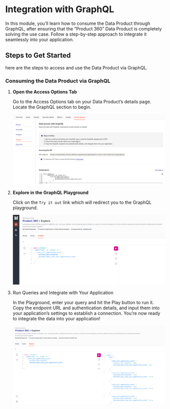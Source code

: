 # Integration with GraphQL

In this module, you’ll learn how to consume the Data Product through GraphQL, after ensuring that the “Product 360” Data Product is completely solving the use case. Follow a step-by-step approach to integrate it seamlessly into your application.

## Steps to Get Started

here are the steps to access and use the Data Product via GraphQL.

### Consuming the Data Product via GraphQL

1. **Open the Access Options Tab**
    
    Go to the Access Options tab on your Data Product’s details page. Locate the GraphQL section to begin.
    
    ![gq_tab.png](/learn/dp_consumer_learn_track/integrate_graphql/gq_tab.png)
    
2. **Explore in the GraphQL Playground**
    
    Click on the `Try it out` link which will redirect you to the GraphQL playground.
    
    ![gq_explore.png](/learn/dp_consumer_learn_track/integrate_graphql/gq_explore.png)
    
3. Run Queries and Integrate with Your Application
    
    In the Playground, enter your query and hit the Play button to run it. Copy the endpoint URL and authentication details, and input them into your application’s settings to establish a connection. You’re now ready to integrate the data into your application!
    
    ![gq_query.png](/learn/dp_consumer_learn_track/integrate_graphql/gq_query.png)